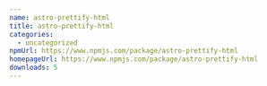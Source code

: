 ```yaml
---
name: astro-prettify-html
title: astro-prettify-html
categories:
  - uncategorized
npmUrl: https://www.npmjs.com/package/astro-prettify-html
homepageUrl: https://www.npmjs.com/package/astro-prettify-html
downloads: 5
---
```

